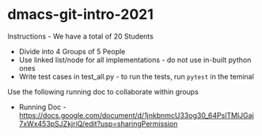 # dmacs-git-intro-2021

Instructions - We have a total of 20 Students

* Divide into 4 Groups of 5 People
* Use linked list/node for all implementations - do not use in-built python ones
* Write test cases in test_all.py - to run the tests, run `pytest` in the teminal


Use the following running doc to collaborate within groups

* Running Doc - https://docs.google.com/document/d/1jnkbnmcU33og30_64PslTMlJGaj7xWx453pSJZkjriQ/edit?usp=sharingPermission
